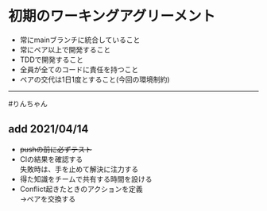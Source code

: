 # 初期のワーキングアグリーメント
* 常にmainブランチに統合していること
* 常にペア以上で開発すること
* TDDで開発すること
* 全員が全てのコードに責任を持つこと
* ペアの交代は1日1度とすること(今回の環境制約)

***

#りんちゃん
## add 2021/04/14
* ~~pushの前に必ずテスト~~ 
* CIの結果を確認する  
  失敗時は、手を止めて解決に注力する
* 得た知識をチームで共有する時間を設ける
* Conflict起きたときのアクションを定義  
    →ペアを交換する